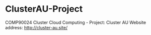 # ClusterAU-Project
COMP90024 Cluster Cloud Computing - Project: Cluster AU
Website address: http://cluster-au.site/
